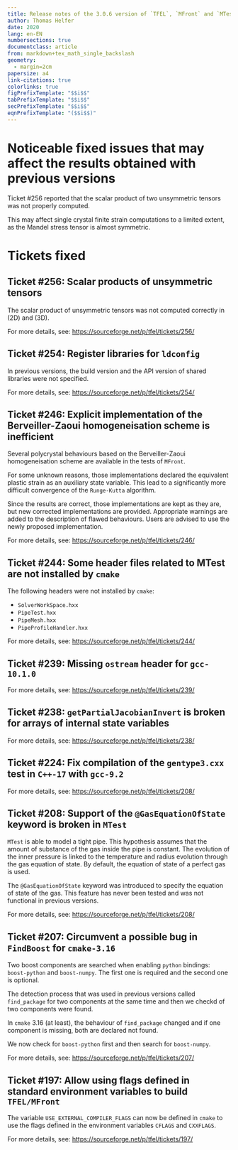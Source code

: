 ```yaml
---
title: Release notes of the 3.0.6 version of `TFEL`, `MFront` and `MTest`
author: Thomas Helfer
date: 2020
lang: en-EN
numbersections: true
documentclass: article
from: markdown+tex_math_single_backslash
geometry:
  - margin=2cm
papersize: a4
link-citations: true
colorlinks: true
figPrefixTemplate: "$$i$$"
tabPrefixTemplate: "$$i$$"
secPrefixTemplate: "$$i$$"
eqnPrefixTemplate: "($$i$$)"
---
```


# Noticeable fixed issues that may affect the results obtained with previous versions

Ticket #256 reported that the scalar product of two unsymmetric tensors
was not properly computed.

This may affect single crystal finite strain computations to a limited
extent, as the Mandel stress tensor is almost symmetric.

# Tickets fixed

## Ticket #256: Scalar products of unsymmetric tensors

The scalar product of unsymmetric tensors was not computed correctly in
\(2D\) and \(3D\).

For more details, see: <https://sourceforge.net/p/tfel/tickets/256/>

## Ticket #254: Register libraries for `ldconfig`

In previous versions, the build version and the API version of shared
libraries were not specified.

For more details, see: <https://sourceforge.net/p/tfel/tickets/254/>

## Ticket #246: Explicit implementation of the Berveiller-Zaoui homogeneisation scheme is inefficient

Several polycrystal behaviours based on the Berveiller-Zaoui
homogeneisation scheme are available in the tests of `MFront`.

For some unknown reasons, those implementations declared the equivalent
plastic strain as an auxiliary state variable. This lead to a
significantly more difficult convergence of the `Runge-Kutta` algorithm.

Since the results are correct, those implementations are kept as they
are, but new corrected implementations are provided. Appropriate
warnings are added to the description of flawed behaviours. Users are
advised to use the newly proposed implementation.

For more details, see: <https://sourceforge.net/p/tfel/tickets/246/>

## Ticket #244: Some header files related to MTest are not installed by `cmake`

The following headers were not installed by `cmake`:

- `SolverWorkSpace.hxx`
- `PipeTest.hxx`
- `PipeMesh.hxx`
- `PipeProfileHandler.hxx`

For more details, see: <https://sourceforge.net/p/tfel/tickets/244/>

## Ticket #239: Missing `ostream` header for `gcc-10.1.0`

For more details, see: <https://sourceforge.net/p/tfel/tickets/239/>

## Ticket #238: `getPartialJacobianInvert` is broken for arrays of internal state variables

For more details, see: <https://sourceforge.net/p/tfel/tickets/238/>

## Ticket #224: Fix compilation of the `gentype3.cxx` test in `C++-17` with `gcc-9.2`

For more details, see: <https://sourceforge.net/p/tfel/tickets/208/>

## Ticket #208: Support of the `@GasEquationOfState` keyword is broken in `MTest`

`MTest` is able to model a tight pipe. This hypothesis assumes that the
amount of substance of the gas inside the pipe is constant. The
evolution of the inner pressure is linked to the temperature and radius
evolution through the gas equation of state. By default, the equation of
state of a perfect gas is used.

The `@GasEquationOfState` keyword was introduced to specify the equation
of state of the gas. This feature has never been tested and was not
functional in previous versions.

For more details, see: <https://sourceforge.net/p/tfel/tickets/208/>

## Ticket #207: Circumvent a possible bug in `FindBoost` for `cmake-3.16`

Two boost components are searched when enabling `python` bindings:
`boost-python` and `boost-numpy`. The first one is required and the
second one is optional.

The detection process that was used in previous versions called
`find_package` for two components at the same time and then we checkd of
two components were found.

In `cmake` 3.16 (at least), the behaviour of `find_package` changed and
if one component is missing, both are declared not found.

We now check for `boost-python` first and then search for `boost-numpy`.

For more details, see: <https://sourceforge.net/p/tfel/tickets/207/>

## Ticket #197: Allow using flags defined in standard environment variables to build `TFEL/MFront`

The variable `USE_EXTERNAL_COMPILER_FLAGS` can now be defined in `cmake`
to use the flags defined in the environment variables `CFLAGS` and
`CXXFLAGS`.

For more details, see: <https://sourceforge.net/p/tfel/tickets/197/>
